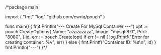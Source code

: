 /*package main

import (
	"fmt"
	"log"
	"github.com/ewriq/pouch" 
)

func main() {
	fmt.Println("--- Create For MySql Container ---")
	opt := pouch.CreateOptions{
		Name:  "azazazaza",
		Image: "mysql:8.0",
		Port:  "8080", 
	}
	id, err := pouch.Create(opt)
	if err != nil {
		log.Printf("Error for creating container: %v", err)
	} else {
		fmt.Printf("Container ID: %s\n", id)
	}
	fmt.Println("---")
}*/